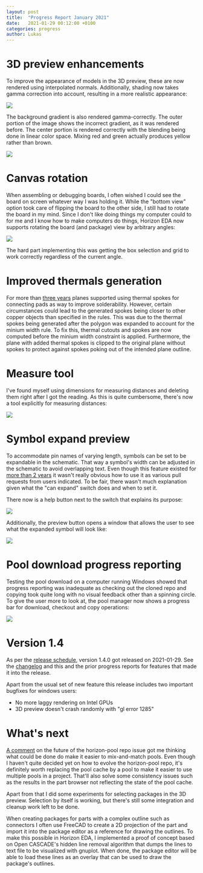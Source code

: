 ```yaml
---
layout: post
title:  "Progress Report January 2021"
date:   2021-01-29 00:12:00 +0100
categories: progress
author: Lukas
---
```


# 3D preview enhancements

To improve the appearance of models in the 3D preview, these are now rendered using 
interpolated normals. Additionally, shading now takes gamma correction 
into account, resulting in a more realistic appearance:

![ ](/assets/3d-comp.png)


The background gradient is also rendered gamma-correctly. 
The outer portion of the image shows the incorrect 
gradient, as it was rendered before. The center portion is rendered 
correctly with the blending being done in linear color space. Mixing 
red and green actually produces yellow rather than brown.

![ ](/assets/3d-bg-comp.png)


# Canvas rotation

When assembling or debugging boards, I often wished I could see the 
board on screen whatever way I was holding it. While the "bottom view" 
option took care of flipping the board to the other side, I still had 
to rotate the board in my mind. Since I don't like doing things my 
computer could to for me and I know how to make computers do things, 
Horizon EDA now supports rotating the board (and package) view by 
arbitrary angles:

![ ](/assets/canvas-rot.png)

The hard part implementing this was getting the box selection and grid 
to work correctly regardless of the current angle.

# Improved thermals generation

For more than [three 
years](https://github.com/horizon-eda/horizon/commit/e5f0cd73bab1f3431f11e4175f19f119abd58636)
planes supported using thermal spokes for connecting pads as way to 
improve solderability. However, certain circumstances could lead to the 
generated spokes being closer to other copper objects than specified in 
the rules. This was due to the thermal spokes being generated after the 
polygon was expanded to account for the minium width rule. To fix this, 
thermal cutouts and spokes are now computed before the minium width 
constraint is applied. Furthermore, the plane with added thermal spokes 
is clipped to the original plane without spokes to protect against 
spokes poking out of the intended plane outline.

# Measure tool

I've found myself using dimensions for measuring distances and deleting 
them right after I got the reading. As this is quite cumbersome, 
there's now a tool explicitly for measuring distances:

![ ](/assets/measure.png)

# Symbol expand preview

To accommodate pin names of varying length, symbols can be set to be 
expandable in the schematic. That way a symbol's width can be adjusted 
in the schematic to avoid overlapping text. Even though this feature existed 
for [more than 2 
years](https://github.com/horizon-eda/horizon/commit/eba853ec89bef60b4bfc477e13f4735a9ca131d7)
it wasn't really obvious how to use it as various pull requests from 
users indicated. To be fair, there wasn't much explanation given what 
the "can expand" switch does and when to set it.

There now is a help button next to the switch that explains its 
purpose:

![ ](/assets/sym-expand-help.png)

Additionally, the preview button opens a window that allows the user to 
see what the expanded symbol will look like:

![ ](/assets/sym-expand-preview.png)


# Pool download progress reporting

Testing the pool download on a computer running Windows showed that 
progress reporting was inadequate as checking out the cloned repo and 
copying took quite long with no visual feedback other than a spinning 
circle. To give the user more to look at, the pool manager now shows a 
progress bar for download, checkout and copy operations:

![ ](/assets/pool-clone.png)

# Version 1.4

As per the [release schedule](https://blog.horizon-eda.org/misc/2020/03/26/release-schedule.html),
version 1.4.0 got released on 2021-01-29. See the 
[changelog](https://github.com/horizon-eda/horizon/blob/v1.4.0/CHANGELOG.md)
and this and the prior progress reports for features that made it into the 
release. 

Apart from the usual set of new feature this release includes two 
important bugfixes for windows users:

 - No more laggy rendering on Intel GPUs
 - 3D preview doesn't crash randomly with "gl error 1285"

# What's next

[A 
comment](https://github.com/horizon-eda/horizon-pool/issues/169#issuecomment-765152730O)
on the future of the horizon-pool repo issue got me thinking what could 
be done do make it easier to mix-and-match pools. Even though I haven't 
quite decided yet on how to evolve the horizon-pool repo, it's 
definitely worth replacing the pool cache by a pool to make it easier 
to use multiple pools in a project. That'll also solve some consistency 
issues such as the results in the part browser not reflecting the state 
of the pool cache.

Apart from that I did some experiments for selecting packages in the 3D 
preview. Selection by itself is working, but there's still some integration 
and cleanup work left to be done.

When creating packages for parts with a complex outline such as 
connectors I often use FreeCAD to create a 2D projection of the part 
and import it into the package editor as a reference for drawing the 
outlines. To make this possible in Horizon EDA, I implemented a 
proof of concept based on Open CASCADE's hidden line removal algorithm 
that dumps the lines to text file to be visualized with gnuplot. When 
done, the package editor will be able to load these lines as an overlay 
that can be used to draw the package's outlines.
